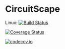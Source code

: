 # CircuitScape

Linux: [![Build Status](https://travis-ci.org/ranjanan/CircuitScape.jl.svg?branch=master)](https://travis-ci.org/ranjanan/CircuitScape.jl)

[![Coverage Status](https://coveralls.io/repos/ranjanan/CircuitScape.jl/badge.svg?branch=master&service=github)](https://coveralls.io/github/ranjanan/CircuitScape.jl?branch=master)

[![codecov.io](http://codecov.io/github/ranjanan/CircuitScape.jl/coverage.svg?branch=master)](http://codecov.io/github/ranjanan/CircuitScape.jl?branch=master)

